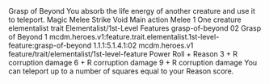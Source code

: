 <ability>
  <name>Grasp of Beyond</name>
  <flavor>You absorb the life energy of another creature and use it to teleport.</flavor>
  <keywords>
    <keyword>Magic</keyword>
    <keyword>Melee</keyword>
    <keyword>Strike</keyword>
    <keyword>Void</keyword>
  </keywords>
  <type>Main action</type>
  <distance>Melee 1</distance>
  <target>One creature</target>
  <metadata>
    <class>elementalist</class>
    <feature_type>trait</feature_type>
    <file_dpath>Elementalist/1st-Level Features</file_dpath>
    <item_id>grasp-of-beyond</item_id>
    <item_index>02</item_index>
    <item_name>Grasp of Beyond</item_name>
    <level>1</level>
    <scc>mcdm.heroes.v1:feature.trait.elementalist.1st-level-feature:grasp-of-beyond</scc>
    <scdc>1.1.1:5.1.4.1:02</scdc>
    <source>mcdm.heroes.v1</source>
    <type>feature/trait/elementalist/1st-level-feature</type>
  </metadata>
  <effects>
    <effect type="roll">
      <roll>Power Roll + Reason</roll>
      <t1>3 + R corruption damage</t1>
      <t2>6 + R corruption damage</t2>
      <t3>9 + R corruption damage</t3>
    </effect>
    <effect type="mundane">You can teleport up to a number of squares equal to your Reason score.</effect>
  </effects>
</ability>
